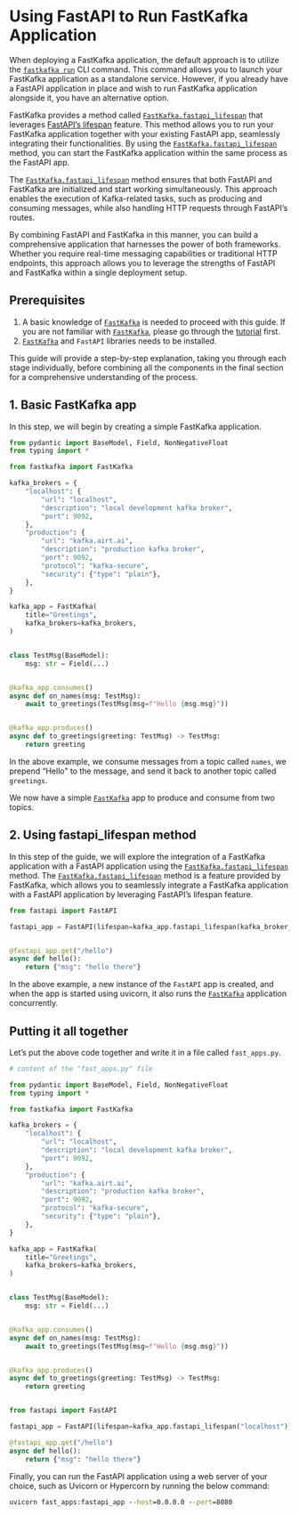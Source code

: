 # Using FastAPI to Run FastKafka Application

<!-- WARNING: THIS FILE WAS AUTOGENERATED! DO NOT EDIT! -->

When deploying a FastKafka application, the default approach is to
utilize the [`fastkafka run`](/docs/cli/fastkafka#fastkafka-run) CLI
command. This command allows you to launch your FastKafka application as
a standalone service. However, if you already have a FastAPI application
in place and wish to run FastKafka application alongside it, you have an
alternative option.

FastKafka provides a method called
[`FastKafka.fastapi_lifespan`](../api/fastkafka/FastKafka.md#fastkafka._application.app.FastKafka.fastapi_lifespan)
that leverages [FastAPI’s
lifespan](https://fastapi.tiangolo.com/advanced/events/#lifespan-events)
feature. This method allows you to run your FastKafka application
together with your existing FastAPI app, seamlessly integrating their
functionalities. By using the
[`FastKafka.fastapi_lifespan`](../api/fastkafka/FastKafka.md#fastkafka._application.app.FastKafka.fastapi_lifespan)
method, you can start the FastKafka application within the same process
as the FastAPI app.

The
[`FastKafka.fastapi_lifespan`](../api/fastkafka/FastKafka.md#fastkafka._application.app.FastKafka.fastapi_lifespan)
method ensures that both FastAPI and FastKafka are initialized and start
working simultaneously. This approach enables the execution of
Kafka-related tasks, such as producing and consuming messages, while
also handling HTTP requests through FastAPI’s routes.

By combining FastAPI and FastKafka in this manner, you can build a
comprehensive application that harnesses the power of both frameworks.
Whether you require real-time messaging capabilities or traditional HTTP
endpoints, this approach allows you to leverage the strengths of FastAPI
and FastKafka within a single deployment setup.

## Prerequisites

1.  A basic knowledge of
    [`FastKafka`](../api/fastkafka/FastKafka.md#fastkafka.FastKafka)
    is needed to proceed with this guide. If you are not familiar with
    [`FastKafka`](../api/fastkafka/FastKafka.md#fastkafka.FastKafka),
    please go through the [tutorial](/docs#tutorial) first.
2.  [`FastKafka`](../api/fastkafka/FastKafka.md#fastkafka.FastKafka)
    and `FastAPI` libraries needs to be installed.

This guide will provide a step-by-step explanation, taking you through
each stage individually, before combining all the components in the
final section for a comprehensive understanding of the process.

## 1. Basic FastKafka app

In this step, we will begin by creating a simple FastKafka application.

``` python
from pydantic import BaseModel, Field, NonNegativeFloat
from typing import *

from fastkafka import FastKafka

kafka_brokers = {
    "localhost": {
        "url": "localhost",
        "description": "local development kafka broker",
        "port": 9092,
    },
    "production": {
        "url": "kafka.airt.ai",
        "description": "production kafka broker",
        "port": 9092,
        "protocol": "kafka-secure",
        "security": {"type": "plain"},
    },
}

kafka_app = FastKafka(
    title="Greetings",
    kafka_brokers=kafka_brokers,
)


class TestMsg(BaseModel):
    msg: str = Field(...)


@kafka_app.consumes()
async def on_names(msg: TestMsg):
    await to_greetings(TestMsg(msg=f"Hello {msg.msg}"))


@kafka_app.produces()
async def to_greetings(greeting: TestMsg) -> TestMsg:
    return greeting
```

In the above example, we consume messages from a topic called `names`,
we prepend “Hello" to the message, and send it back to another topic
called `greetings`.

We now have a simple
[`FastKafka`](../api/fastkafka/FastKafka.md#fastkafka.FastKafka)
app to produce and consume from two topics.

## 2. Using fastapi_lifespan method

In this step of the guide, we will explore the integration of a
FastKafka application with a FastAPI application using the
[`FastKafka.fastapi_lifespan`](../api/fastkafka/FastKafka.md#fastkafka._application.app.FastKafka.fastapi_lifespan)
method. The
[`FastKafka.fastapi_lifespan`](../api/fastkafka/FastKafka.md#fastkafka._application.app.FastKafka.fastapi_lifespan)
method is a feature provided by FastKafka, which allows you to
seamlessly integrate a FastKafka application with a FastAPI application
by leveraging FastAPI’s lifespan feature.

``` python
from fastapi import FastAPI

fastapi_app = FastAPI(lifespan=kafka_app.fastapi_lifespan(kafka_broker_name="localhost"))


@fastapi_app.get("/hello")
async def hello():
    return {"msg": "hello there"}
```

In the above example, a new instance of the `FastAPI` app is created,
and when the app is started using uvicorn, it also runs the
[`FastKafka`](../api/fastkafka/FastKafka.md#fastkafka.FastKafka)
application concurrently.

## Putting it all together

Let’s put the above code together and write it in a file called
`fast_apps.py`.

``` python
# content of the "fast_apps.py" file

from pydantic import BaseModel, Field, NonNegativeFloat
from typing import *

from fastkafka import FastKafka

kafka_brokers = {
    "localhost": {
        "url": "localhost",
        "description": "local development kafka broker",
        "port": 9092,
    },
    "production": {
        "url": "kafka.airt.ai",
        "description": "production kafka broker",
        "port": 9092,
        "protocol": "kafka-secure",
        "security": {"type": "plain"},
    },
}

kafka_app = FastKafka(
    title="Greetings",
    kafka_brokers=kafka_brokers,
)


class TestMsg(BaseModel):
    msg: str = Field(...)


@kafka_app.consumes()
async def on_names(msg: TestMsg):
    await to_greetings(TestMsg(msg=f"Hello {msg.msg}"))


@kafka_app.produces()
async def to_greetings(greeting: TestMsg) -> TestMsg:
    return greeting


from fastapi import FastAPI

fastapi_app = FastAPI(lifespan=kafka_app.fastapi_lifespan("localhost"))

@fastapi_app.get("/hello")
async def hello():
    return {"msg": "hello there"}
```

Finally, you can run the FastAPI application using a web server of your
choice, such as Uvicorn or Hypercorn by running the below command:

``` cmd
uvicorn fast_apps:fastapi_app --host=0.0.0.0 --port=8080
```
